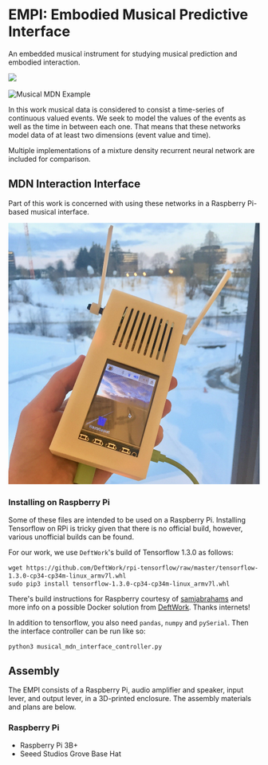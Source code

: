 # EMPI: Embodied Musical Predictive Interface

An embedded musical instrument for studying musical prediction and embodied interaction.

<!-- <video src="https://giphy.com/gifs/KFoOINQn0moVJB8uUe/html5"></video> -->

![](https://media.giphy.com/media/KFoOINQn0moVJB8uUe/giphy.gif)

![Musical MDN Example](https://github.com/cpmpercussion/creative-mdns/raw/master/images/rnn_output.png)

In this work musical data is considered to consist a time-series of continuous valued events. We seek to model the values of the events as well as the time in between each one. That means that these networks model data of at least two dimensions (event value and time).

Multiple implementations of a mixture density recurrent neural network are included for comparison.

## MDN Interaction Interface

Part of this work is concerned with using these networks in a Raspberry Pi-based musical interface.

![Musical Interface](https://github.com/cpmpercussion/creative-mdns/raw/master/images/rnn-interface.jpg)

### Installing on Raspberry Pi

Some of these files are intended to be used on a Raspberry Pi. Installing Tensorflow on RPi is tricky given that there is no official build, however, various unofficial builds can be found.

For our work, we use `DeftWork`'s build of Tensorflow 1.3.0 as follows:

    wget https://github.com/DeftWork/rpi-tensorflow/raw/master/tensorflow-1.3.0-cp34-cp34m-linux_armv7l.whl
    sudo pip3 install tensorflow-1.3.0-cp34-cp34m-linux_armv7l.whl

There's build instructions for Raspberry courtesy of [samjabrahams](https://github.com/samjabrahams/tensorflow-on-raspberry-pi) and more info on a possible Docker solution from [DeftWork](https://github.com/DeftWork/rpi-tensorflow). Thanks internets!

In addition to tensorflow, you also need `pandas`, `numpy` and `pySerial`. Then the interface controller can be run like so:

    python3 musical_mdn_interface_controller.py

## Assembly

The EMPI consists of a Raspberry Pi, audio amplifier and speaker, input lever, and output lever, in a 3D-printed enclosure. The assembly materials and plans are below.

### Raspberry Pi

- Raspberry Pi 3B+
- Seeed Studios Grove Base Hat
